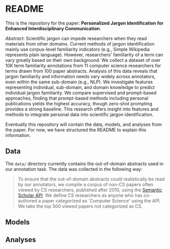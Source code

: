 # README

This is the repository for the paper: **Personalized Jargon Identification for Enhanced Interdisciplinary Communication**.

_Abstract_: Scientific jargon can impede researchers when they read materials from other domains. Current methods of jargon identification mainly use corpus-level familiarity indicators (e.g., Simple Wikipedia represents plain language). However, researchers' familiarity of a term can vary greatly based on their own background. We collect a dataset of over 10K term familiarity annotations from 11 computer science researchers for terms drawn from 100 paper abstracts. Analysis of this data reveals that jargon familiarity and information needs vary widely across annotators, even within the same sub-domain (e.g., NLP). We investigate features representing individual, sub-domain, and domain knowledge to predict individual jargon familiarity. We compare supervised and prompt-based approaches, finding that prompt-based methods including personal publications yields the highest accuracy, though zero-shot prompting provides a strong baseline. This research offers insight into features and methods to integrate personal data into scientific jargon identification.


Eventually this repository will contain the data, models, and analyses from the paper. For now, we have structured the README to explain this information.

## Data

The `data/` directory currently contains the out-of-domain abstracts used in our annotation task. The data was collected in the following way: 
> To ensure that the out-of-domain abstracts could realistically be read by our annotators, we compile a corpus of non-CS papers often viewed by CS researchers, published after 2010, using the [Semantic Scholar API](https://www.semanticscholar.org/product/api). We define CS researchers as anyone who has co-authored a paper categorized as `Computer Science' using the API. We take the top 500 viewed papers not categorized as CS.   

## Models 

## Analyses 
